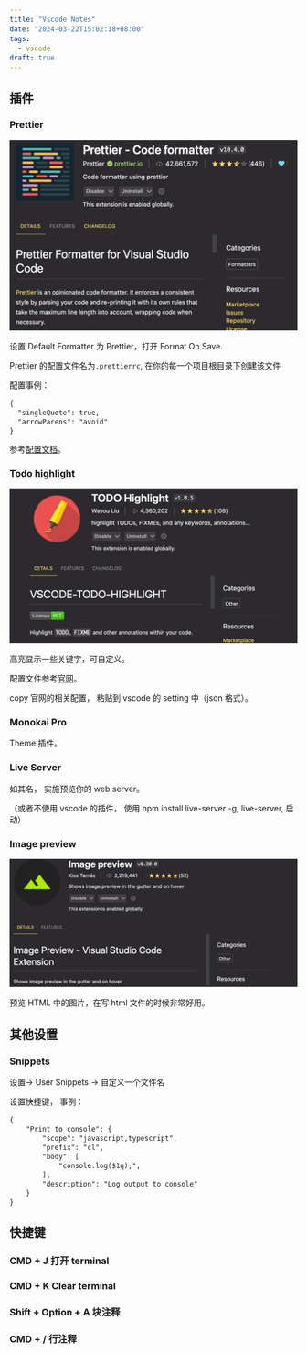 ```yaml
---
title: "Vscode Notes"
date: "2024-03-22T15:02:18+08:00"
tags:
  - vscode
draft: true
---
```


## 插件

### Prettier

![Prettier-Code Formatter](image.png)

设置 Default Formatter 为 Prettier，打开 Format On Save.

Prettier 的配置文件名为`.prettierrc`, 在你的每一个项目根目录下创建该文件

配置事例：

```
{
  "singleQuote": true,
  "arrowParens": "avoid"
}

```

参考[配置文档](https://prettier.io/docs/en/configuration)。

### Todo highlight

![Todo-Highlight](image-1.png)

高亮显示一些关键字，可自定义。

配置文件参考[官网](https://marketplace.visualstudio.com/items?itemName=wayou.vscode-todo-highlight)。

copy 官网的相关配置， 粘贴到 vscode 的 setting 中（json 格式）。

### Monokai Pro

Theme 插件。

### Live Server

如其名， 实施预览你的 web server。

（或者不使用 vscode 的插件， 使用 npm install live-server -g, live-server, 启动）

### Image preview

![image-preview](image-2.png)

预览 HTML 中的图片，在写 html 文件的时候非常好用。

## 其他设置

### Snippets

设置-> User Snippets -> 自定义一个文件名

设置快捷键， 事例：

```
{
	"Print to console": {
		"scope": "javascript,typescript",
		"prefix": "cl",
		"body": [
			"console.log($1q);",
		],
		"description": "Log output to console"
	}
}

```

## 快捷键

### CMD + J 打开 terminal

### CMD + K Clear terminal

### Shift + Option + A 块注释

### CMD + / 行注释
